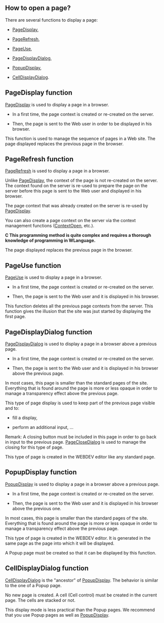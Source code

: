 
## How to open a page?
			

<a name="NOTE0"></a>
<a name="NOTE0_1"></a>
There are several functions to display a page: 

- [ PageDisplay](#NOTE1_1),

- [ PageRefresh](#NOTE2_1),

- [ PageUse](#NOTE3_1),

- [ PageDisplayDialog](#NOTE4_1),

- [ PopupDisplay](#NOTE5_1),

- [ CellDisplayDialog](#NOTE6_1).







<a name="NOTE1"></a>
<a name="NOTE1_1"></a>


## PageDisplay function
<a name="pagedisplay_function_ELTTEXTE000212"></a>
[PageDisplay](../WDLang2/3058008.md) is used to display a page in a browser. 

- In a first time, the page context is created or re-created on the server. 

- Then, the page is sent to the Web user in order to be displayed in his browser. 




This function is used to manage the sequence of pages in a Web site. The page displayed replaces the previous page in the browser.

<a name="NOTE2"></a>
<a name="NOTE2_1"></a>


## PageRefresh function
<a name="pagerefresh_function_ELTTEXTE000236"></a>
[PageRefresh](../WDLang2/3058011.md) is used to display a page in a browser. 

Unlike [PageDisplay](../WDLang2/3058008.md), the context of the page is not re-created on the server. The context found on the server is re-used to prepare the page on the server before this page is sent to the Web user and displayed in his browser.

The page context that was already created on the server is re-used by [PageDisplay](../WDLang2/3058008.md).

You can also create a page context on the server via the context management functions ([ContextOpen](../WDLang2/3058004.md), etc.). 

**C This programming method is quite complex and requires a thorough knowledge of programming in WLanguage.**

The page displayed replaces the previous page in the browser.

<a name="NOTE3"></a>
<a name="NOTE3_1"></a>


## PageUse function
<a name="pageuse_function_ELTTEXTE000260"></a>
[PageUse](../WDLang2/3058016.md) is used to display a page in a browser. 

- In a first time, the page context is created or re-created on the server. 

- Then, the page is sent to the Web user and it is displayed in his browser. 




This function deletes all the previous page contexts from the server. 
This function gives the illusion that the site was jsut started by displaying the first page.

<a name="NOTE4"></a>
<a name="NOTE4_1"></a>


## PageDisplayDialog function
<a name="pagedisplaydialog_function_ELTTEXTE000284"></a>
[PageDisplayDialog](../WDLang2/1000017124.md) is used to display a page in a browser above a previous page.

- In a first time, the page context is created or re-created on the server. 

- Then, the page is sent to the Web user and it is displayed in his browser above the previous page.




In most cases, this page is smaller than the standard pages of the site. Everything that is found around the page is more or less opaque in order to manage a transparency effect above the previous page.

This type of page display is used to keep part of the previous page visible and to:

- fill a display, 

- perform an additional input, ...




Remark: A closing button must be included in this page in order to go back in input to the previous page. [PageCloseDialog](../WDLang2/1000017166.md) is used to manage the closing for this type of page.

This type of page is created in the WEBDEV editor like any standard page.

<a name="NOTE5"></a>
<a name="NOTE5_1"></a>


## PopupDisplay function
<a name="popupdisplay_function_ELTTEXTE000308"></a>
[PopupDisplay](../WDLang2/1000019788.md) is used to display a page in a browser above a previous page.

- In a first time, the page context is created or re-created on the server. 

- Then, the page is sent to the Web user and it is displayed in his browser above the previous one.




In most cases, this page is smaller than the standard pages of the site. Everything that is found around the page is more or less opaque in order to manage a transparency effect above the previous page.

This type of page is created in the WEBDEV editor. It is generated in the same page as the page into which it will be displayed. 

A Popup page must be created so that it can be displayed by this function.

<a name="NOTE6"></a>
<a name="NOTE6_1"></a>


## CellDisplayDialog function
<a name="celldisplaydialog_function_ELTTEXTE000332"></a>
[CellDisplayDialog](../WDLang2/1000017139.md) is the "ancestor" of [PopupDisplay](../WDLang2/1000019788.md). The behavior is similar to the one of a Popup page.

No new page is created. A cell (Cell control) must be created in the current page. The cells are stacked or not.

This display mode is less practical than the Popup pages. We recommend that you use Popup pages as well as [PopupDisplay](../WDLang2/1000019788.md).



